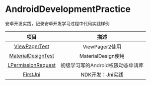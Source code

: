 # AndroidDevelopmentPractice

安卓开发实践，记录安卓开发学习过程中代码实践样例





|                             项目                             |               描述                |
| :----------------------------------------------------------: | :-------------------------------: |
| [ViewPagerTest](https://github.com/Forgo7ten/AndroidDevelopmentPractice/tree/main/ViewPagerTest) |          ViewPager2使用           |
| [MaterialDesignTest](https://github.com/Forgo7ten/AndroidDevelopmentPractice/tree/main/MaterialDesignTest) |        MaterialDesign使用         |
| [LPermissionRequest](https://github.com/Forgo7ten/LPermissionRequest) | 初级学习写的Android权限动态申请库 |
| [FirstJni](https://github.com/Forgo7ten/AndroidReversePractice/tree/main/FirstJni) |         NDK开发：Jni实践          |

